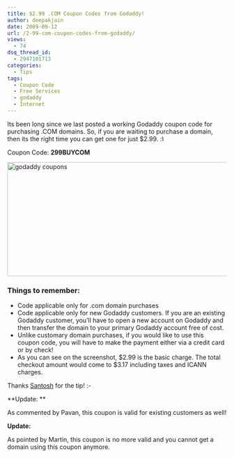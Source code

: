 ```yaml
---
title: $2.99 .COM Coupon Codes from Godaddy!
author: deepakjain
date: 2009-09-12
url: /2-99-com-coupon-codes-from-godaddy/
views:
  - 74
dsq_thread_id:
  - 2947101713
categories:
  - Tips
tags:
  - Coupon Code
  - Free Services
  - godaddy
  - Internet
---
```

Its been long since we last posted a working Godaddy coupon code for purchasing .COM domains. So, if you are waiting to purchase a domain, then its the right time you can get one for just $2.99. <img src="http://devilsworkshop.org/wp-includes/images/smilies/simple-smile.png" alt=":)" class="wp-smiley" style="height: 1em; max-height: 1em;" />

Coupon Code: **299BUYCOM**

[<img class="wp-image-53072" style="border-right-width: 0px;border-top-width: 0px;border-bottom-width: 0px;border-left-width: 0px" src="http://cdn.devilsworkshop.org/files/2009/09/godaddycoupons_thumb.png" border="0" alt="godaddy coupons" width="620" height="262" />][1]

### Things to remember:

  * Code applicable only for .com domain purchases
  * Code applicable only for new Godaddy customers. If you are an existing Godaddy customer, you’ll have to open a new account on Godaddy and then transfer the domain to your primary Godaddy account free of cost.
  * Unlike customary domain purchases, if you would like to use this coupon code, you will have to make the payment either via a credit card or by check!
  * As you can see on the screenshot, $2.99 is the basic charge. The total checkout amount would come to $3.17 including taxes and ICANN charges.

Thanks <a href="http://www.twitter.com/santoshp" onclick="_gaq.push(['_trackEvent', 'outbound-article', 'http://www.twitter.com/santoshp', 'Santosh']);" target="_blank">Santosh</a> for the tip! <img src="http://devilsworkshop.org/wp-includes/images/smilies/simple-smile.png" alt=":-)" class="wp-smiley" style="height: 1em; max-height: 1em;" />

**Update: **

As commented by Pavan, this coupon is valid for existing customers as well!

**Update:**

As pointed by Martin, this coupon is no more valid and you cannot get a domain using this coupon anymore.

<div style="overflow: hidden;width: 1px;height: 1px">
  <a href="http://www.crimechamber.com/" onclick="_gaq.push(['_trackEvent', 'outbound-article', 'http://www.crimechamber.com/', 'srinivas']);" class="url" rel="external nofollow">srinivas</a>
</div>

 [1]: http://cdn.devilsworkshop.org/files/2009/09/godaddycoupons.png
